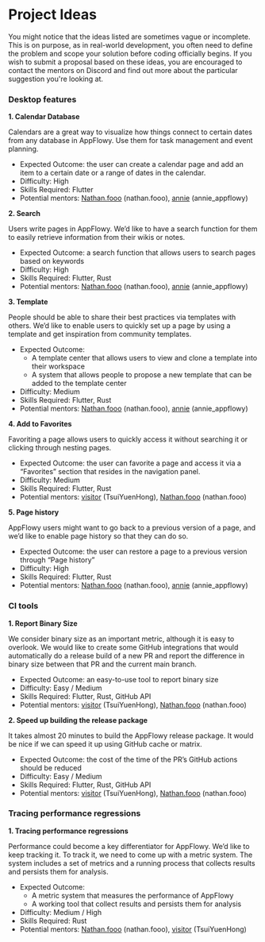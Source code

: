 # Project Ideas

You might notice that the ideas listed are sometimes vague or incomplete. This is on purpose, as in real-world development, you often need to define the problem and scope your solution before coding officially begins. If you wish to submit a proposal based on these ideas, you are encouraged to contact the mentors on Discord and find out more about the particular suggestion you're looking at.&#x20;



### Desktop features&#x20;

**1. Calendar Database**&#x20;

Calendars are a great way to visualize how things connect to certain dates from any database in AppFlowy. Use them for task management and event planning.&#x20;

* Expected Outcome: the user can create a calendar page and add an item to a certain date or a range of dates in the calendar.&#x20;
* Difficulty: High&#x20;
* Skills Required: Flutter&#x20;
* Potential mentors: [Nathan.fooo](https://github.com/appflowy) (nathan.fooo), [annie](https://github.com/annieappflowy) (annie\_appflowy)

**2. Search**&#x20;

Users write pages in AppFlowy. We’d like to have a search function for them to easily retrieve information from their wikis or notes.&#x20;

* Expected Outcome: a search function that allows users to search pages based on keywords&#x20;
* Difficulty: High&#x20;
* Skills Required: Flutter, Rust&#x20;
* Potential mentors: [Nathan.fooo](https://github.com/appflowy) (nathan.fooo), [annie](https://github.com/annieappflowy) (annie\_appflowy)

**3. Template**&#x20;

People should be able to share their best practices via templates with others. We’d like to enable users to quickly set up a page by using a template and get inspiration from community templates.&#x20;

* Expected Outcome:&#x20;
  * A template center that allows users to view and clone a template into their workspace&#x20;
  * A system that allows people to propose a new template that can be added to the template center&#x20;
* Difficulty: Medium&#x20;
* Skills Required: Flutter, Rust&#x20;
* Potential mentors: [Nathan.fooo](https://github.com/appflowy) (nathan.fooo), [annie](https://github.com/annieappflowy) (annie\_appflowy)

**4. Add to Favorites**&#x20;

Favoriting a page allows users to quickly access it without searching it or clicking through nesting pages.&#x20;

* Expected Outcome: the user can favorite a page and access it via a “Favorites” section that resides in the navigation panel.&#x20;
* Difficulty: Medium&#x20;
* Skills Required: Flutter, Rust&#x20;
* Potential mentors: [visitor](https://github.com/tsuiyuenhong) (TsuiYuenHong), [Nathan.fooo](https://github.com/appflowy) (nathan.fooo)

**5. Page history**&#x20;

AppFlowy users might want to go back to a previous version of a page, and we’d like to enable page history so that they can do so.&#x20;

* Expected Outcome: the user can restore a page to a previous version through “Page history”&#x20;
* Difficulty: High&#x20;
* Skills Required: Flutter, Rust&#x20;
* Potential mentors: [Nathan.fooo](https://github.com/appflowy) (nathan.fooo), [annie](https://github.com/annieappflowy) (annie\_appflowy)

### CI tools&#x20;

**1. Report Binary Size**

We consider binary size as an important metric, although it is easy to overlook. We would like to create some GitHub integrations that would automatically do a release build of a new PR and report the difference in binary size between that PR and the current main branch.&#x20;

* Expected Outcome: an easy-to-use tool to report binary size&#x20;
* Difficulty: Easy / Medium
* Skills Required: Flutter, Rust, GitHub API&#x20;
* Potential mentors: [visitor](https://github.com/tsuiyuenhong) (TsuiYuenHong), [Nathan.fooo](https://github.com/appflowy) (nathan.fooo)

**2. Speed up building the release package**

It takes almost 20 minutes to build the AppFlowy release package. It would be nice if we can speed it up using GitHub cache or matrix.&#x20;

* Expected Outcome: the cost of the time of the PR’s GitHub actions should be reduced&#x20;
* Difficulty: Easy / Medium
* Skills Required: Flutter, Rust, GitHub API&#x20;
* Potential mentors: [visitor](https://github.com/tsuiyuenhong) (TsuiYuenHong), [Nathan.fooo](https://github.com/appflowy) (nathan.fooo)&#x20;



### Tracing performance regressions&#x20;

**1. Tracing performance regressions**

Performance could become a key differentiator for AppFlowy. We’d like to keep tracking it. To track it, we need to come up with a metric system. The system includes a set of metrics and a running process that collects results and persists them for analysis.&#x20;

* Expected Outcome:&#x20;
  * A metric system that measures the performance of AppFlowy&#x20;
  * A working tool that collect results and persists them for analysis&#x20;
* Difficulty: Medium / High&#x20;
* Skills Required: Rust&#x20;
* Potential mentors: [Nathan.fooo](https://github.com/appflowy) (nathan.fooo), [visitor](https://github.com/tsuiyuenhong) (TsuiYuenHong)
